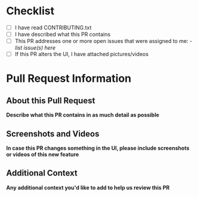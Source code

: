 <!-- 
Thank you for making a pull request! 
Since we are very busy with getting Mlem into a releaseable state, we had to introduce this short questionnaire to help us review PRs.
Before you submit your PR, please take a few minutes to fill out all the needed information.

Please note that if you do not fill out the checklist, your PR will be automatically rejected unless you are an approved contributor. 
We apologize, as we would love to dedicate the time it deserves to every PR, but at present, we are under considerable time pressure.
-->

# Checklist
- [ ] I have read CONTRIBUTING.txt
- [ ] I have described what this PR contains
- [ ] This PR addresses one or more open issues that were assigned to me:
      - *list issue(s) here*
- [ ] If this PR alters the UI, I have attached pictures/videos

# Pull Request Information

## About this Pull Request
**Describe what this PR contains in as much detail as possible**

## Screenshots and Videos
**In case this PR changes something in the UI, please include screenshots or videos of this new feature**

## Additional Context
**Any additional context you'd like to add to help us review this PR**
